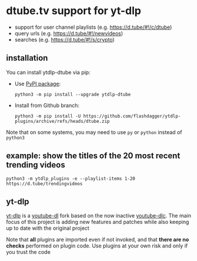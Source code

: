 # dtube.tv support for yt-dlp
* support for user channel playlists (e.g. https://d.tube/#!/c/dtube)
* query urls (e.g. https://d.tube/#!/newvideos)
* searches (e.g. https://d.tube/#!/s/crypto)

## installation

You can install ytdlp-dtube via pip:

* Use [PyPI package](https://pypi.org/project/yt-dlp):

  `python3 -m pip install --upgrade ytdlp-dtube`
* Install from Github branch:

  `python3 -m pip install -U https://github.com/flashdagger/ytdlp-plugins/archive/refs/heads/dtube.zip`

Note that on some systems, you may need to use `py` or `python` instead of `python3`

## example: show the titles of the 20 most recent trending videos

`python3 -m ytdlp_plugins -e --playlist-items 1-20 https://d.tube/trendingvideos`

## yt-dlp

[yt-dlp](https://github.com/yt-dlp/yt-dlp) is a [youtube-dl](https://github.com/ytdl-org/youtube-dl) fork based on the now
inactive [youtube-dlc](https://github.com/blackjack4494/yt-dlc). The main focus of this project is adding new features
and patches while also keeping up to date with the original project

Note that **all** plugins are imported even if not invoked, and that **there are no checks** performed on plugin code.
Use plugins at your own risk and only if you trust the code


